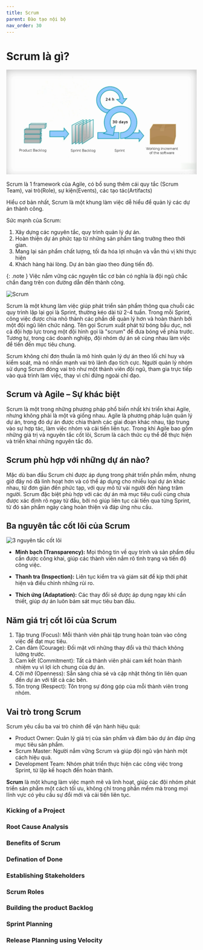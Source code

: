 ```yaml
---
title: Scrum
parent: Đào tạo nội bộ
nav_order: 30
---
```

# Scrum là gì?
![12 nguyên tắc Agile](../../../assets/images/what-is-scrum.png)

Scrum là 1 framework của Agile, có bổ sung thêm cái quy tắc (Scrum Team), vai trò(Role), sự kiện(Events), các tạo tác(Artifacts)

Hiểu cơ bản nhất, Scrum là một khung làm việc dễ hiểu để quản lý các dự án thành công.

Sức mạnh của Scrum: 
1. Xây dựng các nguyên tắc, quy trình quản lý dự án.
1. Hoàn thiện dự án phức tạp từ những sản phẩm tăng trưởng theo thời gian.
1. Mang lại sản phẩm chất lượng, tối đa hóa lợi nhuận và vẫn thú vị khi thực hiện
1. Khách hàng hài lòng. Dự án bàn giao theo đúng tiến độ.


{: .note }
Việc nắm vững các nguyên tắc cơ bản có nghĩa là đội ngũ chắc chắn đang trên con đường dẫn đến thành công.

![Scrum](https://hocvienagile.com/wp-content/uploads/2023/02/tong-quan-ve-phuong-phap-scrum.jpg)

Scrum là một khung làm việc giúp phát triển sản phẩm thông qua chuỗi các quy trình lặp lại gọi là Sprint, thường kéo dài từ 2-4 tuần. Trong mỗi Sprint, công việc được chia nhỏ thành các phần dễ quản lý hơn và hoàn thành bởi một đội ngũ liên chức năng. Tên gọi Scrum xuất phát từ bóng bầu dục, nơi cả đội hợp lực trong một đội hình gọi là "scrum" để đưa bóng về phía trước. Tương tự, trong các doanh nghiệp, đội nhóm dự án sẽ cùng nhau làm việc để tiến đến mục tiêu chung.

Scrum không chỉ đơn thuần là mô hình quản lý dự án theo lối chỉ huy và kiểm soát, mà nó nhấn mạnh vai trò lãnh đạo tích cực. Người quản lý nhóm sử dụng Scrum đóng vai trò như một thành viên đội ngũ, tham gia trực tiếp vào quá trình làm việc, thay vì chỉ đứng ngoài chỉ đạo.

## Scrum và Agile – Sự khác biệt
Scrum là một trong những phương pháp phổ biến nhất khi triển khai Agile, nhưng không phải là một và giống nhau. Agile là phương pháp luận quản lý dự án, trong đó dự án được chia thành các giai đoạn khác nhau, tập trung vào sự hợp tác, làm việc nhóm và cải tiến liên tục. Trong khi Agile bao gồm những giá trị và nguyên tắc cốt lõi, Scrum là cách thức cụ thể để thực hiện và triển khai những nguyên tắc đó.

## Scrum phù hợp với những dự án nào?
Mặc dù ban đầu Scrum chỉ được áp dụng trong phát triển phần mềm, nhưng giờ đây nó đã linh hoạt hơn và có thể áp dụng cho nhiều loại dự án khác nhau, từ đơn giản đến phức tạp, với quy mô từ vài người đến hàng trăm người. Scrum đặc biệt phù hợp với các dự án mà mục tiêu cuối cùng chưa được xác định rõ ngay từ đầu, bởi nó giúp liên tục cải tiến qua từng Sprint, từ đó sản phẩm ngày càng hoàn thiện và đáp ứng nhu cầu.

## Ba nguyên tắc cốt lõi của Scrum

![3 nguyên tắc cốt lõi](https://anhtester.com/uploads/post/3_tru_cot_scrum.jpg)

- **Minh bạch (Transparency):** Mọi thông tin về quy trình và sản phẩm đều cần được công khai, giúp các thành viên nắm rõ tình trạng và tiến độ công việc.

- **Thanh tra (Inspection):** Liên tục kiểm tra và giám sát để kịp thời phát hiện và điều chỉnh những rủi ro.

- **Thích ứng (Adaptation):** Các thay đổi sẽ được áp dụng ngay khi cần thiết, giúp dự án luôn bám sát mục tiêu ban đầu.

## Năm giá trị cốt lõi của Scrum

1. Tập trung (Focus): Mỗi thành viên phải tập trung hoàn toàn vào công việc để đạt mục tiêu.
1. Can đảm (Courage): Đối mặt với những thay đổi và thử thách không lường trước.
1. Cam kết (Commitment): Tất cả thành viên phải cam kết hoàn thành nhiệm vụ vì lợi ích chung của dự án.
1. Cởi mở (Openness): Sẵn sàng chia sẻ và cập nhật thông tin liên quan đến dự án với tất cả các bên.
1. Tôn trọng (Respect): Tôn trọng sự đóng góp của mỗi thành viên trong nhóm.

## Vai trò trong Scrum
Scrum yêu cầu ba vai trò chính để vận hành hiệu quả:

- Product Owner: Quản lý giá trị của sản phẩm và đảm bảo dự án đáp ứng mục tiêu sản phẩm.
- Scrum Master: Người nắm vững Scrum và giúp đội ngũ vận hành một cách hiệu quả.
- Development Team: Nhóm phát triển thực hiện các công việc trong Sprint, từ lập kế hoạch đến hoàn thành.


**Scrum** là một khung làm việc mạnh mẽ và linh hoạt, giúp các đội nhóm phát triển sản phẩm một cách tối ưu, không chỉ trong phần mềm mà trong mọi lĩnh vực có yêu cầu sự đổi mới và cải tiến liên tục.


### Kicking of a Project
### Root Cause Analysis
### Benefits of Scrum
### Defination of Done
### Establishing Stakeholders 
### Scrum Roles
### Building the product Backlog
### Sprint Planning
### Release Planning using Velocity 